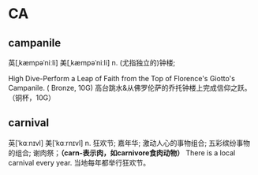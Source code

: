 # CA

## campanile

英[ˌkæmpəˈniːli] 美[ˌkæmpəˈniːli]
n.	(尤指独立的)钟楼;

High Dive-Perform a Leap of Faith from the Top of Florence's Giotto's Campanile. ( Bronze, 10G)
高台跳水&从佛罗伦萨的乔托钟楼上完成信仰之跃。（铜杯，10G）

## carnival

英[ˈkɑːnɪvl] 美[ˈkɑːrnɪvl]
n.	狂欢节; 嘉年华; 激动人心的事物组合; 五彩缤纷事物的组合; 谢肉祭；**（carn-表示肉，如carnivore食肉动物）**
There is a local carnival every year.
当地每年都举行狂欢节。

